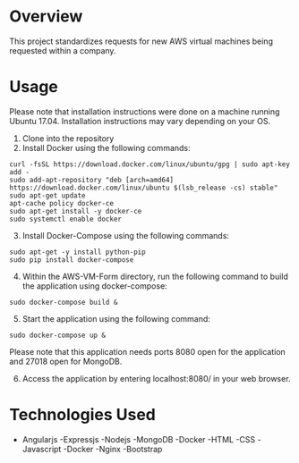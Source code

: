 # Overview

This project standardizes requests for new AWS virtual machines being requested within a company. 

# Usage

Please note that installation instructions were done on a machine running Ubuntu 17.04. Installation instructions may vary depending on your OS.

1. Clone into the repository
2. Install Docker using the following commands:

`curl -fsSL https://download.docker.com/linux/ubuntu/gpg | sudo apt-key add -` <br />
`sudo add-apt-repository "deb [arch=amd64] https://download.docker.com/linux/ubuntu $(lsb_release -cs) stable"` <br />
`sudo apt-get update` <br />
`apt-cache policy docker-ce` <br />
`sudo apt-get install -y docker-ce` <br />
`sudo systemctl enable docker` <br />


3. Install Docker-Compose using the following commands: 

`sudo apt-get -y install python-pip` <br />
`sudo pip install docker-compose` <br />

4. Within the AWS-VM-Form directory, run the following command to build the application using docker-compose:

`sudo docker-compose build &`

5. Start the application using the following command:

`sudo docker-compose up &`

Please note that this application needs ports 8080 open for the application and 27018 open for MongoDB.

6. Access the application by entering localhost:8080/ in your web browser.

# Technologies Used

* Angularjs
-Expressjs
-Nodejs
-MongoDB
-Docker
-HTML
-CSS
-Javascript
-Docker
-Nginx
-Bootstrap
